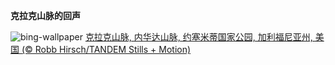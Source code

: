 
**克拉克山脉的回声**

![bing-wallpaper](https://www.bing.com/th?id=OHR.YosemiteClark_ZH-CN7179533292_1920x1080.jpg)
[克拉克山脉, 内华达山脉, 约塞米蒂国家公园, 加利福尼亚州, 美国 (© Robb Hirsch/TANDEM Stills + Motion)](https://www.bing.com/search?q=%E7%BA%A6%E5%A1%9E%E7%B1%B3%E8%92%82%E5%9B%BD%E5%AE%B6%E5%85%AC%E5%9B%AD&amp;form=hpcapt&amp;mkt=zh-cn)
  